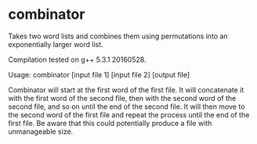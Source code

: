 # combinator
Takes two word lists and combines them using permutations into an exponentially larger word list.

Compilation tested on g++ 5.3.1 20160528.

Usage: combinator [input file 1] [input file 2] [output file]

Combinator will start at the first word of the first file. It will concatenate it with the first word of the second file, then with the second word of the second file, and so on until the end of the second file. It will then move to the second word of the first file and repeat the process until the end of the first file. Be aware that this could potentially produce a file with unmanageable size.
